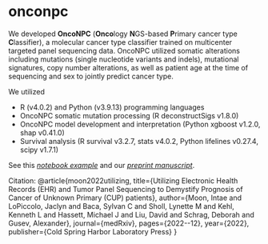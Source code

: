 # onconpc
We developed <b>OncoNPC</b> (<b>Onco</b>logy <b>N</b>GS-based <b>P</b>rimary cancer type <b>C</b>lassifier), a molecular cancer type classifier trained on multicenter targeted panel sequencing data. OncoNPC utilized somatic alterations including mutations (single nucleotide variants and indels), mutational signatures, copy number alterations, as well as patient age at the time of sequencing and sex to jointly predict cancer type.

We utilized<br>
<ul>
  <li>R (v4.0.2) and Python (v3.9.13) programming languages</li>
  <li>OncoNPC somatic mutation processing (R deconstructSigs v1.8.0)</li>
  <li>OncoNPC model development and interpretation (Python xgboost v1.2.0, shap v0.41.0)</li>
  <li>Survival analysis (R survival v3.2.7, stats v4.0.2, Python lifelines v0.27.4, scipy v1.7.1)</li>
</ul>

See this <a href="https://github.com/itmoon7/onconpc/blob/main/onconpc_prediction_and_explanation_for_cup_tumors.ipynb"><em>notebook example</em></a> and our <a href="https://www.medrxiv.org/content/10.1101/2022.12.22.22283696v1"><em>preprint manuscript</em></a>.

Citation:
@article{moon2022utilizing,
  title={Utilizing Electronic Health Records (EHR) and Tumor Panel Sequencing to Demystify Prognosis of Cancer of Unknown Primary (CUP) patients},
  author={Moon, Intae and LoPiccolo, Jaclyn and Baca, Sylvan C and Sholl, Lynette M and Kehl, Kenneth L and Hassett, Michael J and Liu, David and Schrag, Deborah and Gusev, Alexander},
  journal={medRxiv},
  pages={2022--12},
  year={2022},
  publisher={Cold Spring Harbor Laboratory Press}
}
